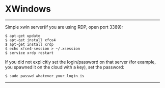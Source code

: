 # XWindows

---

Simple xwin server(if you are using RDP, open port 3389):

    $ apt-get update
    $ apt-get install xfce4
    $ apt-get install xrdp
    $ echo xfce4-session > ~/.xsession
    $ service xrdp restart

If you did not explicitly set the login/password on that server
(for example, you spawned it on the cloud with a key), set the password:

    $ sudo passwd whatever_your_login_is

---

